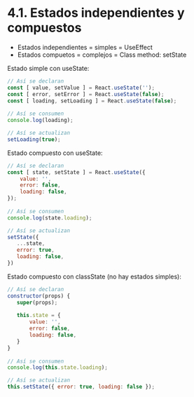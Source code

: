 # 4.1. Estados independientes y compuestos

* Estados independientes = simples = UseEffect
* Estados compuetos = complejos = Class method: setState



Estado simple con useState:

```javascript
// Así se declaran
const [ value, setValue ] = React.useState('');
const [ error, setError ] = React.useState(false);
const [ loading, setLoading ] = React.useState(false);
 
// Así se consumen
console.log(loading);

// Así se actualizan
setLoading(true);
```

Estado compuesto con useState:

```javascript
// Así se declaran
const [ state, setState ] = React.useState({
    value: '',
    error: false,
    loading: false,
});
 
// Así se consumen
console.log(state.loading);

// Así se actualizan
setState({
   ...state,
   error: true,
   loading: false,
})
```

Estado compuesto con classState (no hay estados simples):

```javascript
// Así se declaran
constructor(props) {
   super(props);
 
   this.state = {
       value: '',
       error: false,
       loading: false,
   }
}
 
// Así se consumen
console.log(this.state.loading);

// Así se actualizan
this.setState({ error: true, loading: false });
```
